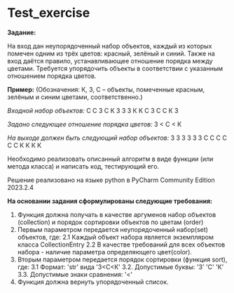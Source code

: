 # Test_exercise
**Задание:** 

На вход дан неупорядоченный набор объектов, каждый из которых помечен одним из трёх
цветов: красный, зелёный и синий. Также на вход даётся правило, устанавливающее отношение
порядка между цветами. Требуется упорядочить объекты в соответствии с указанным
отношением порядка цветов.

**Пример:**
(Обозначения: К, З, С – объекты, помеченные красным, зелёным и синим цветами,
соответственно.)

*Входной набор объектов:*
С С З С К З З З К К С З С С К З

*Задано следующее отношение порядка цветов:*
З < С < К

*На выходе должен быть следующий набор объектов:*
З З З З З З С С С С С С К К К К

Необходимо реализовать описанный алгоритм в виде функции (или метода класса) и написать
код, тестирующий его.

Решение реализовано на языке python в PyCharm Community Edition 2023.2.4

**На основании задания сформулированы следующие требования:**

1. Функция должна получать в качестве аргуменов набор объектов (сollection) и порядок сортировки объектов по цветам (order)
2. Первым параметром передается неупорядоченный набор(set) объектов, где:
   2.1 Каждый объект набора является экземпляром класса CollectionEntry
   2.2 В качестве требований для всех объектов набора - наличие параметра определяющего цвет(color).
3. Вторым параметром передается порядок сортировки (функция sort), где:
   3.1 Формат: 'str' вида 'З<С<К'
   3.2. Допустимые буквы: 'З' 'С' 'К'
   3.3. Допустимые знаки сравнения: '<'
4. Функция должна вернуть упорядоченный список.

   

    
